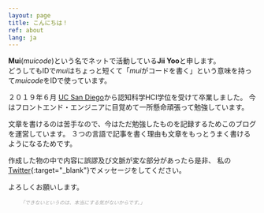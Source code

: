 ```yaml
---
layout: page
title: こんにちは！
ref: about
lang: ja
---
```


**Mui**(*muicode*)という名でネットで活動している**Jii Yoo**と申します。   
どうしてもIDで*mui*はちょっと短くて「*mui*がコードを書く」という意味を持って*muicode*をIDで使っています。

２０１９年６月 [UC San Diego](https://ucsd.edu/)から認知科学HCI学位を受けて卒業しました。
今はフロントエンド・エンジニアに目覚めて一所懸命頑張って勉強しています。

文章を書けるのは苦手なので、今はただ勉強したものを記録するためこのブログを運営しています。
３つの言語で記事を書く理由も文章をもっとうまく書けるようになるためです。

作成した物の中で内容に誤謬及び文脈が変な部分があったら是非、
私の[Twitter](https://twitter.com/_muicode){:target="\_blank"}でメッセージをしてください。

よろしくお願いします。

<div class="divider"></div>

<ul class="center">
<span style="color: #a4a4a4; font-style: italic;font-size: 10px">
「できないというのは、本当にする気がないからです。」
</span>
</ul>
